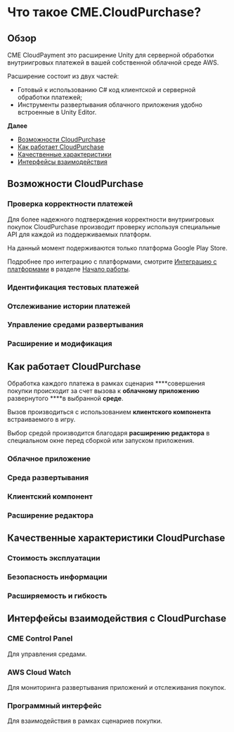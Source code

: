 # Что такое CME.CloudPurchase?

[//]: # (👉🏿 В первую очередь мне &#40;читателю&#41; нужно соотнести мой “запрос” в рамках которого я перешел по ссылке и “что же я получил”)

## Обзор

CME CloudPayment это расширение Unity для серверной обработки внутриигровых платежей в вашей собственной облачной среде AWS.

Расширение состоит из двух частей:

- Готовый к использованию C# код клиентской и серверной обработки платежей;
- Инструменты развертывания облачного приложения удобно встроенные в Unity Editor.

[//]: # (Окей, вроде то что нужно. Теперь я хочу понять стоит ли листать дальше?)

**Далее**

- [Возможности CloudPurchase](#cloudpurchase)
- [Как работает CloudPurchase](#cloudpurchase_1)
- [Качественные характеристики](#cloudpurchase_2)
- [Интерфейсы взаимодействия](#cloudpurchase_3)

## Возможности CloudPurchase

[//]: # (Теперь нужно уточнить точно мне это нужно?)

### Проверка корректности платежей

Для более надежного подтверждения корректности внутриигровых покупок CloudPurchase производит проверку используя специальные API для каждой из поддерживаемых платформ.

На данный момент подерживаются только платформа Google Play Store.

Подробнее про интеграцию с платформами, смотрите [Интеграцию с платформами](user_guide/platform_integration.md) в разделе [Начало работы](user_guide/getting_started.md).

### Идентификация тестовых платежей

### Отслеживание истории платежей

### Управление средами развертывания

### Расширение и модификация

## Как работает CloudPurchase

Обработка каждого платежа в рамках сценария ****совершения покупки происходит за счет вызова к **облачному приложению** развернутого ****в выбранной **среде**.

Вызов производиться с использованием **клиентского компонента** встраиваемого в игру.

Выбор средой производится благодаря **расширению редактора** в специальном окне перед сборкой или запуском приложения.

### Облачное приложение


[//]: # (Проект с логикой развертывания)
[//]: # (Проект с логикой обработки покупки)
[//]: # (Cloud Solution)

### Среда развертывания

### Клиентский компонент

[//]: # (Открытая библиотека asmdef и ресурсы для обращения к AWS Lambda)

### Расширение редактора


[//]: # (Содержимое расширения, в том числе и Runtime)

## Качественные характеристики CloudPurchase

### Стоимость эксплуатации

### Безопасность информации

### Расширяемость и гибкость

## Интерфейсы взаимодействия с CloudPurchase

### CME Control Panel

Для управления средами.

### AWS Cloud Watch

Для мониторинга развертывания приложений и отслеживания покупок.

### Программный интерфейс

Для взаимодействия в рамках сценариев покупки.
